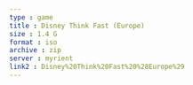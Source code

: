 ```yaml
---
type : game
title : Disney Think Fast (Europe)
size : 1.4 G
format : iso
archive : zip
server : myrient
link2 : Disney%20Think%20Fast%20%28Europe%29
---
```

